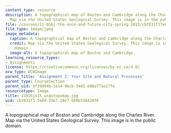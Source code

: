 ```yaml
---
content_type: resource
description: A topographical map of Boston and Cambridge along the Charles River.
  Map via the United States Geological Survey. This image is in the public domain.
file: /courses/11-016j-the-once-and-future-city-spring-2015/cbf831f17e0d29e728e7bb8b338420f6_11016js15_usgstopomap.jpg
file_type: image/jpeg
image_metadata:
  caption: A topographical map of Boston and Cambridge along the Charles River.
  credit: Map via the United States Geological Survey. This image is in the public
    domain.
  image-alt: A topographical map of Boston and Cambridge.
learning_resource_types:
- Assignments
license: https://creativecommons.org/licenses/by-nc-sa/4.0/
ocw_type: OCWImage
parent_title: 'Assignment 2: Your Site and Natural Processes'
parent_type: CourseSection
parent_uid: bf39994b-1e14-9bcb-34d1-e88a771e27fe
resourcetype: Image
title: 11016js15_usgstopomap.jpg
uid: cbf831f1-7e0d-29e7-28e7-bb8b338420f6
---
```

A topographical map of Boston and Cambridge along the Charles River. Map via the United States Geological Survey. This image is in the public domain.